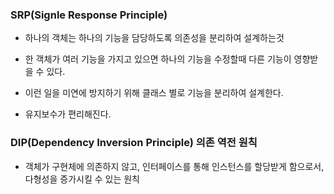 ### SRP(Signle Response Principle)

* 하나의 객체는 하나의 기능을 담당하도록 의존성을 분리하여 설계하는것

* 한 객체가 여러 기능을 가지고 있으면 하나의 기능을 수정할때 다른 기능이 영향받을 수 있다.

* 이런 일을 미연에 방지하기 위해 클래스 별로 기능을 분리하여 설계한다.

* 유지보수가 편리해진다.


### DIP(Dependency Inversion Principle) 의존 역전 원칙

* 객체가 구현체에 의존하지 않고, 인터페이스를 통해 인스턴스를 할당받게 함으로서, 다형성을 증가시킬
수 있는 원칙
